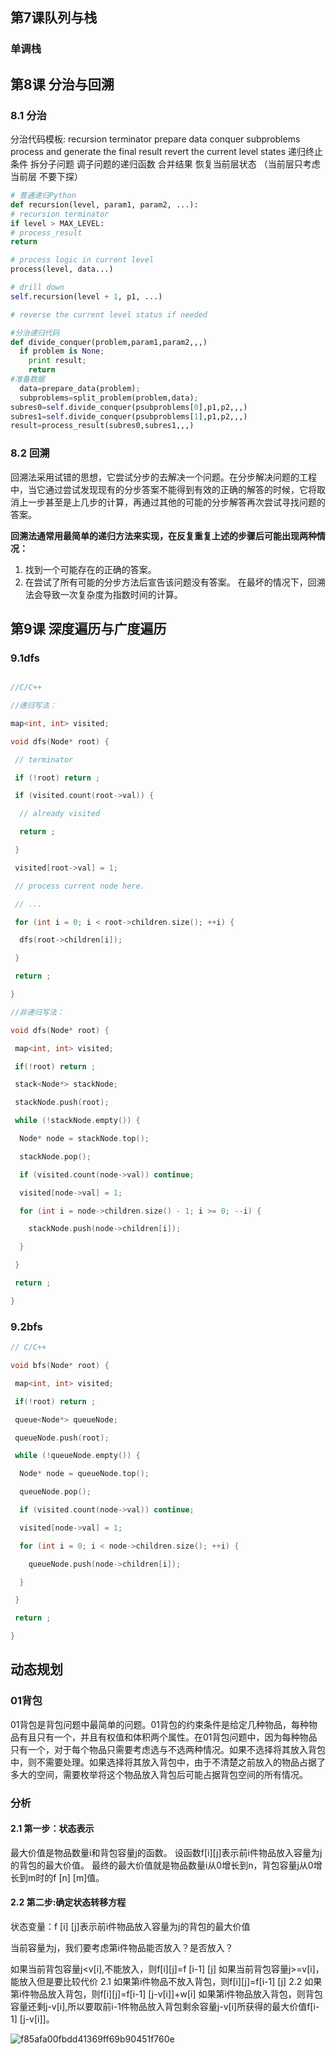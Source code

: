 



## 第7课队列与栈

### 单调栈



## 第8课 分治与回溯

### 8.1 分治

分治代码模板:
recursion terminator
prepare data
conquer subproblems
process and generate the final result
revert the current level states
递归终止条件
拆分子问题
调子问题的递归函数
合并结果
恢复当前层状态
（当前层只考虑当前层 不要下探）

```python
# 普通递归Python
def recursion(level, param1, param2, ...): 
# recursion terminator 
if level > MAX_LEVEL: 
# process_result 
return 

# process logic in current level 
process(level, data...) 

# drill down 
self.recursion(level + 1, p1, ...) 

# reverse the current level status if needed

#分治递归代码
def divide_conquer(problem,param1,param2,,,)
  if problem is None;
    print result;
    return
#准备数据
  data=prepare_data(problem);
  subproblems=split_problem(problem,data);
subres0=self.divide_conquer(psubproblems[0],p1,p2,,,)
subres1=self.divide_conquer(psubproblems[1],p1,p2,,,)
result=process_result(subres0,subres1,,,)
```

### 8.2 回溯

回溯法采用试错的思想，它尝试分步的去解决一个问题。在分步解决问题的工程中，当它通过尝试发现现有的分步答案不能得到有效的正确的解答的时候，它将取消上一步甚至是上几步的计算，再通过其他的可能的分步解答再次尝试寻找问题的答案。

**回溯法通常用最简单的递归方法来实现，在反复重复上述的步骤后可能出现两种情况：**

1. 找到一个可能存在的正确的答案。
2. 在尝试了所有可能的分步方法后宣告该问题没有答案。
    在最坏的情况下，回溯法会导致一次复杂度为指数时间的计算。

## 第9课 深度遍历与广度遍历

### 9.1dfs

```c++

//C/C++

//递归写法：

map<int, int> visited;

void dfs(Node* root) {

 // terminator

 if (!root) return ;

 if (visited.count(root->val)) {

  // already visited

  return ;

 }

 visited[root->val] = 1;

 // process current node here. 

 // ...

 for (int i = 0; i < root->children.size(); ++i) {

  dfs(root->children[i]);

 }

 return ;

}

//非递归写法：

void dfs(Node* root) {

 map<int, int> visited;

 if(!root) return ;

 stack<Node*> stackNode;

 stackNode.push(root);

 while (!stackNode.empty()) {

  Node* node = stackNode.top();

  stackNode.pop();

  if (visited.count(node->val)) continue;

  visited[node->val] = 1;

  for (int i = node->children.size() - 1; i >= 0; --i) {

​    stackNode.push(node->children[i]);

  }

 }

 return ;

}
```

### 9.2bfs

```c++
// C/C++

void bfs(Node* root) {

 map<int, int> visited;

 if(!root) return ;

 queue<Node*> queueNode;

 queueNode.push(root);

 while (!queueNode.empty()) {

  Node* node = queueNode.top();

  queueNode.pop();

  if (visited.count(node->val)) continue;

  visited[node->val] = 1;

  for (int i = 0; i < node->children.size(); ++i) {

​    queueNode.push(node->children[i]);

  }

 }

 return ;

}
```

## 动态规划

### 01背包

01背包是背包问题中最简单的问题。01背包的约束条件是给定几种物品，每种物品有且只有一个，并且有权值和体积两个属性。在01背包问题中，因为每种物品只有一个，对于每个物品只需要考虑选与不选两种情况。如果不选择将其放入背包中，则不需要处理。如果选择将其放入背包中，由于不清楚之前放入的物品占据了多大的空间，需要枚举将这个物品放入背包后可能占据背包空间的所有情况。

### 分析

#### 2.1 第一步：状态表示

最大价值是物品数量i和背包容量j的函数。
设函数f[i][j]表示前i件物品放入容量为j的背包的最大价值。
最终的最大价值就是物品数量i从0增长到n，背包容量j从0增长到m时的f [n] [m]值。

#### 2.2 第二步:确定状态转移方程

状态变量：f [i] [j]表示前i件物品放入容量为j的背包的最大价值

当前容量为j，我们要考虑第i件物品能否放入？是否放入？

如果当前背包容量j<v[i],不能放入，则f[i][j]=f [i-1] [j]
如果当前背包容量j>=v[i]，能放入但是要比较代价
2.1 如果第i件物品不放入背包，则f[i][j]=f[i-1] [j]
2.2 如果第i件物品放入背包，则f[i][j]=f[i-1] [j-v[i]]+w[i]
如果第i件物品放入背包，则背包容量还剩j-v[i],所以要取前i-1件物品放入背包剩余容量j-v[i]所获得的最大价值f[i-1] [j-v[i]]。

![f85afa00fbdd41369ff69b90451f760e](C:\Users\wfp\.leetcode\picture\f85afa00fbdd41369ff69b90451f760e.png)
